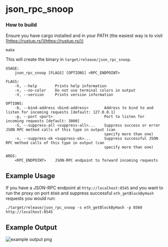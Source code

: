 # json_rpc_snoop

### How to build
Ensure you have cargo installed and in your PATH (the easiest way is to visit [https://rustup.rs/](https://rustup.rs/))
```
make
```

This will create the binary in `target/release/json_rpc_snoop`.

```
USAGE:
    json_rpc_snoop [FLAGS] [OPTIONS] <RPC_ENDPOINT>

FLAGS:
    -h, --help        Prints help information
    -n, --no-color    Do not use terminal colors in output
    -V, --version     Prints version information

OPTIONS:
    -b, --bind-address <bind-address>       Address to bind to and listen for incoming requests [default: 127.0.0.1]
    -p, --port <port>                       Port to listen for incoming requests [default: 3000]
    -S, --suppress-all <suppress-all>...    Suppress success or error JSON RPC method calls of this type in output (can
                                            specify more than one)
    -s, --suppress-ok <suppress-ok>...      Suppress successful JSON RPC method calls of this type in output (can
                                            specify more than one)

ARGS:
    <RPC_ENDPOINT>    JSON-RPC endpoint to forward incoming requests
```

## Example Usage
If you have a JSON-RPC endpoint at `http://localhost:8545` and you want to run
the proxy on port `8560` and suppress successful `eth_getBlockByHash` requests
you would run:

```
./target/release/json_rpc_snoop -s eth_getBlockByHash -p 8560 http://localhost:8545
```

## Example Output

![example output png](https://i.imgur.com/NLzu4qo.png)

